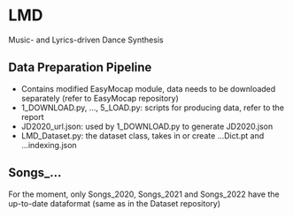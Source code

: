 # LMD
Music- and Lyrics-driven Dance Synthesis

## Data Preparation Pipeline
- Contains modified EasyMocap module, data needs to be downloaded separately (refer to EasyMocap repository)
- 1_DOWNLOAD.py, ..., 5_LOAD.py: scripts for producing data, refer to the report
- JD2020_url.json: used by 1_DOWNLOAD.py to generate JD2020.json
- LMD_Dataset.py: the dataset class, takes in or create ...Dict.pt and ...indexing.json

## Songs_...
For the moment, only Songs_2020, Songs_2021 and Songs_2022 have the up-to-date dataformat (same as in the Dataset repository)
